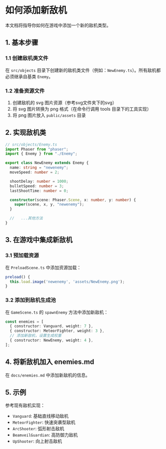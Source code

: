 # 如何添加新敌机

本文档将指导你如何在游戏中添加一个新的敌机类型。

## 1. 基本步骤

### 1.1 创建敌机类文件
在 `src/objects` 目录下创建新的敌机类文件（例如：`NewEnemy.ts`）。所有敌机都必须继承自基类 `Enemy`。

### 1.2 准备资源文件
1. 创建敌机的 svg 图片资源（参考svg文件夹下的svg）
2. 将 svg 图片转换为 png 格式（在命令行调用 tools 目录下的工具实现）
3. 将 png 图片放入 `public/assets` 目录

## 2. 实现敌机类

```typescript
// src/objects/Enemy.ts
import Phaser from "phaser";
import { Enemy } from "./Enemy";

export class NewEnemy extends Enemy {
  name: string = "newenemy";
  moveSpeed: number = 2;

  shootDelay: number = 1000;
  bulletSpeed: number = 3;
  lastShootTime: number = 0;

  constructor(scene: Phaser.Scene, x: number, y: number) {
    super(scene, x, y, "newenemy");
  }

  //   ...其他方法
}

```

## 3. 在游戏中集成新敌机

### 3.1 预加载资源
在 `PreloadScene.ts` 中添加资源加载：
```typescript
preload() {
  this.load.image('newenemy', 'assets/NewEnemy.png');
}
```

### 3.2 添加到敌机生成池
在 `GameScene.ts` 的 `spawnEnemy` 方法中添加新敌机：
```typescript
const enemies = [
  { constructor: Vanguard, weight: 7 },
  { constructor: MeteorFighter, weight: 3 },
  // 添加新敌机，设置生成权重
  { constructor: NewEnemy, weight: 4 },
];
```

## 4. 将新敌机加入 enemies.md

在 `docs/enemies.md` 中添加新敌机的信息。

## 5. 示例
参考现有敌机实现：
- `Vanguard`: 基础直线移动敌机
- `MeteorFighter`: 快速突袭型敌机
- `ArcShooter`: 弧形射击敌机
- `BeamveilGuardian`: 高防御力敌机
- `UpShooter`: 向上射击敌机